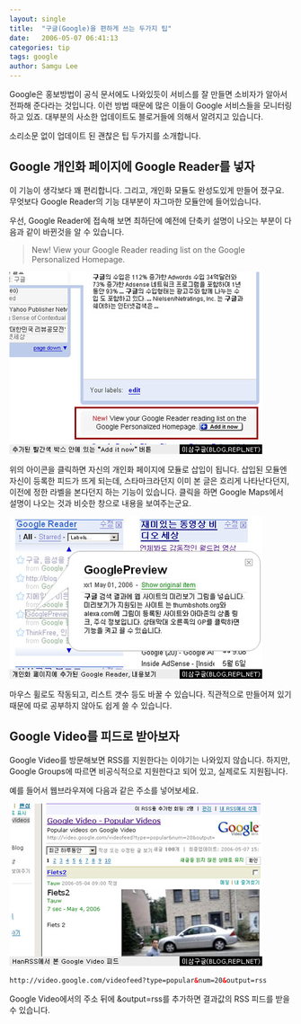 ```yaml
---
layout: single
title:  "구글(Google)을 편하게 쓰는 두가지 팁"
date:   2006-05-07 06:41:13
categories: tip
tags: google
author: Samgu Lee
---
```

Google은 홍보방법이 공식 문서에도 나와있듯이 서비스를 잘 만들면 소비자가 알아서 전파해 준다라는 것입니다. 이런 방법 때문에 많은 이들이 Google 서비스들을 모니터링 하고 있죠. 대부분의 사소한 업데이트도 블로거들에 의해서 알려지고 있습니다.

소리소문 없이 업데이트 된 괜찮은 팁 두가지를 소개합니다.

## Google 개인화 페이지에 Google Reader를 넣자

이 기능이 생각보다 꽤 편리합니다. 그리고, 개인화 모듈도 완성도있게 만들어 졌구요. 무엇보다 Google Reader의 기능 대부분이 자그마한 모듈안에 들어있습니다.

우선, Google Reader에 접속해 보면 최하단에 예전에 단축키 설명이 나오는 부분이 다음과 같이 바뀐것을 알 수 있습니다.

> New! View your Google Reader reading list on the Google Personalized Homepage.

![Google Reader의 개인화페이지 모듈 추가 아이콘](/assets/add_reader_in_personal.jpg)

위의 아이콘을 클릭하면 자신의 개인화 페이지에 모듈로 삽입이 됩니다. 삽입된 모듈엔 자신이 등록한 피드가 뜨게 되는데, 스타마크라던지 이미 본 글은 흐리게 나타난다던지, 이전에 정한 라벨을 본다던지 하는 기능이 있습니다. 클릭을 하면 Google Maps에서 설명이 나오는 것과 비슷한 창으로 내용을 보여주는군요.

![개인화 페이지에서 본 Google Reader](/assets/personal_reader_view.jpg)

마우스 휠로도 작동되고, 리스트 갯수 등도 바꿀 수 있습니다. 직관적으로 만들어져 있기 때문에 따로 공부하지 않아도 쉽게 쓸 수 있습니다.

## Google Video를 피드로 받아보자

Google Video를 방문해보면 RSS를 지원한다는 이야기는 나와있지 않습니다. 하지만, Google Groups에 따르면 비공식적으로 지원한다고 되어 있고, 실제로도 지원됩니다.

예를 들어서 웹브라우져에 다음과 같은 주소를 넣어보세요.

![HanRSS로 본 Google Video의 RSS 피드](/assets/google_video_rss.jpg)

```html
http://video.google.com/videofeed?type=popular&num=20&output=rss
```

Google Video에서의 주소 뒤에 &output=rss를 추가하면 결과값의 RSS 피드를 받을 수 있습니다.
